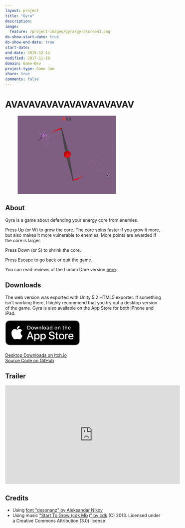 ```yaml
---
layout: project
title: "Gyra"
description:
image:
  feature: /project-images/gyra/gyrascreen1.png
do-show-start-date: true
do-show-end-date: true
start-date:
end-date: 2015-12-14
modified: 2017-11-19
domain: Game-Dev
project-type: Game Jam
share: true
comments: false
---
```


# AVAVAVAVAVAVAVAVAVAVAV

<figure>
    <a href="/_images/project-images/gyra/gyrapreview.gif" target="_blank">
    	<img src="/_images/project-images/gyra/gyrapreview.gif" alt="">
    </a>
</figure>

## About

Gyra is a game about defending your energy core from enemies.

Press Up (or W) to grow the core. The core spins faster if you grow it more, but also makes it more vulnerable to enemies. More points are awarded if the core is larger.

Press Down (or S) to shrink the core.

Press Escape to go back or quit the game.

You can read reviews of the Ludum Dare version [here](http://ludumdare.com/compo/ludum-dare-34/?action=preview&uid=26581).

## Downloads

The web version was exported with Unity 5.2 HTML5 exporter. If something isn't working there, I highly recommend that you try out a desktop version of the game. Gyra is also available on the App Store for both iPhone and iPad.

 <div markdown="0">
    <a href="https://itunes.apple.com/us/app/gyra-ludum-dare-34-game/id1311941156" target="_blank">
         <img src="/_images/Download_on_the_App_Store_Badge_US-UK_RGB_blk_092917.svg" alt="Download_on_the_App_Store_Badge" style="margin-bottom: 20px"/>
    </a>
 </div>

 <div markdown="0">
    <a href="https://jishenaz.itch.io/gyra" class="btn" target="_blank">
        <i class="fa fa-lg fa-external-link" aria-hidden="true"></i> Desktop Downloads on Itch.io
    </a>
 </div>

 <div markdown="0">
    <a href="https://github.com/JISyed/GyraTheGame" class="btn" target="_blank">
        <i class="fa fa-lg fa-github" aria-hidden="true"></i> Source Code on GitHub
    </a>
 </div>


## Trailer

<iframe width="560" height="315" src="https://www.youtube-nocookie.com/embed/k9fcTFkpJEk?rel=0" frameborder="0" allowfullscreen></iframe>



## Credits

 - Using [font "desonanz" by Aleksandar Nikov](https://www.behance.net/gallery/22837299/desonanz-free-font)
 - Using music ["Start To Grow (cdk Mix)" by cdk](http://ccmixter.org/files/cdk/43815) (C) 2013. Licensed under a Creative Commons Attribution (3.0) license
